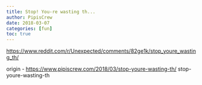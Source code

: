 ```yaml
---
title: Stop! You-re wasting th...
author: PipisCrew
date: 2018-03-07
categories: [fun]
toc: true
---
```


https://www.reddit.com/r/Unexpected/comments/82ge1k/stop_youre_wasting_th/

origin - https://www.pipiscrew.com/2018/03/stop-youre-wasting-th/ stop-youre-wasting-th
